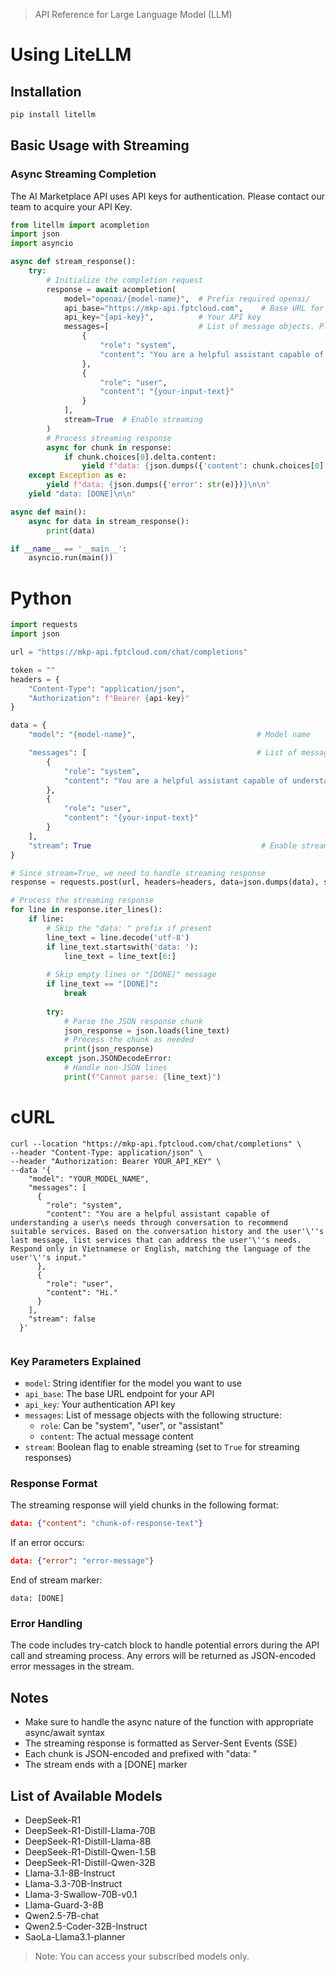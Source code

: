 > API Reference for Large Language Model (LLM)
# Using LiteLLM

## Installation
```bash
pip install litellm
```
## Basic Usage with Streaming
### Async Streaming Completion
The AI Marketplace API uses API keys for authentication. Please contact our team to acquire your API Key. 

```python
from litellm import acompletion
import json
import asyncio

async def stream_response():
    try:
        # Initialize the completion request
        response = await acompletion(
            model="openai/{model-name}",  # Prefix required openai/
            api_base="https://mkp-api.fptcloud.com",    # Base URL for API
            api_key="{api-key}",          # Your API key
            messages=[                    # List of message objects. Please update the System prompt to have the model respond appropriately
                {
                    "role": "system",
                    "content": "You are a helpful assistant capable of understanding a user's needs through conversation to recommend suitable services. Based on the conversation history and the user's last message, list services that can address the user's needs. Respond only in Vietnamese or English, matching the language of the user's input."
                },
                {
                    "role": "user",
                    "content": "{your-input-text}"
                }
            ],
            stream=True  # Enable streaming
        )
        # Process streaming response
        async for chunk in response:
            if chunk.choices[0].delta.content:
                yield f"data: {json.dumps({'content': chunk.choices[0].delta.content})}\n\n"
    except Exception as e:
        yield f"data: {json.dumps({'error': str(e)})}\n\n"
    yield "data: [DONE]\n\n"

async def main():
    async for data in stream_response():
        print(data)

if __name__ == '__main__':
    asyncio.run(main())
```
# Python
```python
import requests
import json

url = "https://mkp-api.fptcloud.com/chat/completions"

token = ""
headers = {
    "Content-Type": "application/json",
    "Authorization": f"Bearer {api-key}"
}

data = {
    "model": "{model-name}",                           # Model name

    "messages": [                                      # List of message objects. Please update the System prompt to have the model respond appropriately
        {
            "role": "system",
            "content": "You are a helpful assistant capable of understanding a user's needs through conversation to recommend suitable services. Based on the conversation history and the user's last message, list services that can address the user's needs. Respond only in Vietnamese or English, matching the language of the user's input."
        },
        {
            "role": "user",
            "content": "{your-input-text}"
        }
    ],
    "stream": True                                      # Enable streaming
}

# Since stream=True, we need to handle streaming response
response = requests.post(url, headers=headers, data=json.dumps(data), stream=True)

# Process the streaming response
for line in response.iter_lines():
    if line:
        # Skip the "data: " prefix if present
        line_text = line.decode('utf-8')
        if line_text.startswith('data: '):
            line_text = line_text[6:]
        
        # Skip empty lines or "[DONE]" message
        if line_text == "[DONE]":
            break
        
        try:
            # Parse the JSON response chunk
            json_response = json.loads(line_text)
            # Process the chunk as needed
            print(json_response)
        except json.JSONDecodeError:
            # Handle non-JSON lines
            print(f"Cannot parse: {line_text}")
```
# cURL
```cURL
curl --location "https://mkp-api.fptcloud.com/chat/completions" \
--header "Content-Type: application/json" \
--header "Authorization: Bearer YOUR_API_KEY" \
--data '{
    "model": "YOUR_MODEL_NAME",
    "messages": [
      {
        "role": "system",
        "content": "You are a helpful assistant capable of understanding a user\s needs through conversation to recommend suitable services. Based on the conversation history and the user'\''s last message, list services that can address the user'\''s needs. Respond only in Vietnamese or English, matching the language of the user'\''s input."
      },
      {
        "role": "user",
        "content": "Hi."
      }
    ],
    "stream": false
  }'
 
```
### Key Parameters Explained
- `model`: String identifier for the model you want to use
- `api_base`: The base URL endpoint for your API
- `api_key`: Your authentication API key
- `messages`: List of message objects with the following structure:
  - `role`: Can be "system", "user", or "assistant"
  - `content`: The actual message content
- `stream`: Boolean flag to enable streaming (set to `True` for streaming responses)
### Response Format
The streaming response will yield chunks in the following format:
```json
data: {"content": "chunk-of-response-text"}
```
If an error occurs:
```json
data: {"error": "error-message"}
```
End of stream marker:
```
data: [DONE]
```
### Error Handling
The code includes try-catch block to handle potential errors during the API call and streaming process. Any errors will be returned as JSON-encoded error messages in the stream.
## Notes
- Make sure to handle the async nature of the function with appropriate async/await syntax
- The streaming response is formatted as Server-Sent Events (SSE)
- Each chunk is JSON-encoded and prefixed with "data: "
- The stream ends with a [DONE] marker

## List of Available Models

- DeepSeek-R1
- DeepSeek-R1-Distill-Llama-70B  
- DeepSeek-R1-Distill-Llama-8B  
- DeepSeek-R1-Distill-Qwen-1.5B  
- DeepSeek-R1-Distill-Qwen-32B  
- Llama-3.1-8B-Instruct  
- Llama-3.3-70B-Instruct  
- Llama-3-Swallow-70B-v0.1
- Llama-Guard-3-8B  
- Qwen2.5-7B-chat  
- Qwen2.5-Coder-32B-Instruct  
- SaoLa-Llama3.1-planner

> Note: You can access your subscribed models only.
